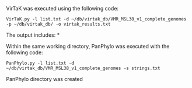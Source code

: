 VirTaK was executed using the following code:

```{bash, eval=FALSE, echo=TRUE}
VirTaK.py -l list.txt -d ~/db/virtak_db/VMR_MSL38_v1_complete_genomes -p ~/db/virtak_db/ -o virtak_results.txt
```

The output includes:
*

Within the same working directory, PanPhylo was executed with the following code:

```{bash, eval=FALSE, echo=TRUE}
PanPhylo.py -l list.txt -d ~/db/virtak_db/VMR_MSL38_v1_complete_genomes -s strings.txt
```

PanPhylo directory was created
